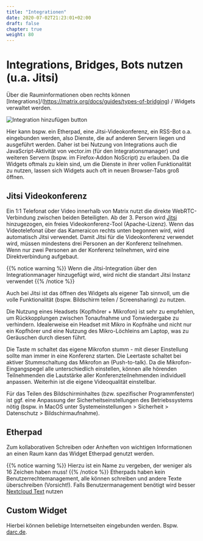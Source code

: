 ```yaml
---
title: "Integrationen"
date: 2020-07-02T21:23:01+02:00
draft: false
chapter: true
weight: 80
---
```


# Integrations, Bridges, Bots nutzen (u.a. Jitsi)

Über die Rauminformationen oben rechts können [Integrations]/(https://matrix.org/docs/guides/types-of-bridging) / Widgets verwaltet werden.

![Integration hinzufügen button](/images/01_Widgets_de.png)

Hier kann bspw. ein Etherpad, eine Jitsi-Videokonferenz, ein RSS-Bot o.a. eingebunden werden, also Dienste, die auf anderen Servern liegen und ausgeführt werden. Daher ist bei Nutzung von Integrations auch die JavaScript-Aktivität von vector.im (für den Integrationsmanager) und weiteren Servern (bspw. im Firefox-Addon NoScript) zu erlauben. Da die Widgets oftmals zu klein sind, um die Dienste in ihrer vollen Funktionalität zu nutzen, lassen sich Widgets auch oft in neuen Browser-Tabs groß öffnen.

## Jitsi Videokonferenz

Ein 1:1 Telefonat oder Video innerhalb von Matrix nutzt die direkte WebRTC-Verbindung zwischen beiden Beteiligten. Ab der 3. Person wird [Jitsi](https://de.wikipedia.org/wiki/Jitsi) hinzugezogen, ein freies Videokonferenz-Tool (Apache-Lizenz).
Wenn das Videotelefonat über das Kameraicon rechts unten begonnen wird, wird automatisch Jitsi verwendet. Damit Jitsi für die Videokonferenz verwendet wird, müssen mindestens drei Personen an der Konferenz teilnehmen. Wenn nur zwei Personen an der Konferenz teilnehmen, wird eine Direktverbindung aufgebaut.

{{% notice warning %}}
Wenn die Jitsi-Integration über den Integrationmanager hinzugefügt wird, wird nicht die standart Jitsi Instanz verwendet
{{% /notice %}}

Auch bei Jitsi ist das öffnen des Widgets als eigener Tab sinnvoll, um die volle Funktionalität (bspw. Bildschirm teilen / Screensharing) zu nutzen. 

Die Nutzung eines Headsets (Kopfhörer + Mikrofon) ist sehr zu empfehlen, um Rückkopplungen zwischen Tonaufnahme und Tonwiedergabe zu verhindern. Idealerweise ein Headset mit Mikro in Kopfnähe und nicht nur ein Kopfhörer und eine Nutzung des Mikro-Löchleins am Laptop, was zu Geräuschen durch diesen führt.

Die Taste m schaltet das eigene Mikrofon stumm - mit dieser Einstellung sollte man immer in eine Konferenz starten. Die Leertaste schaltet bei aktiver Stummschaltung das Mikrofon an (Push-to-talk). Da die Mikrofon-Eingangspegel alle unterschiedlich einstellen, können alle hörenden Teilnehmenden die Lautstärke aller Konferenzteilnehmenden individuell anpassen. Weiterhin ist die eigene Videoqualität einstellbar. 

Für das Teilen des Bildschirminhaltes (bzw. spezifischer Programmfenster) ist ggf. eine Anpassung der Sicherheitseinstellungen des Betriebssystems nötig (bspw. in MacOS unter Systemeinstellungen > Sicherheit > Datenschutz > Bildschirmaufnahme).

## Etherpad

Zum kollaborativen Schreiben oder Anheften von wichtigen Informationen an einen Raum kann das Widget Etherpad genutzt werden.

{{% notice warning %}}
Hierzu ist ein Name zu vergeben, der weniger als 16 Zeichen haben muss!
{{% /notice %}}
Etherpads haben kein Benutzerrechtemanagement, alle können schreiben und andere Texte überschreiben (Vorsicht!). Falls Benutzermanagement benötigt wird besser [Nextcloud Text](https://github.com/nextcloud/text) nutzen

## Custom Widget

Hierbei können beliebige Internetseiten eingebunden werden. Bspw. [darc.de](https://darc.de).


